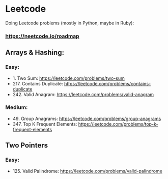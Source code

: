 # Leetcode
Doing Leetcode problems (mostly in Python, maybe in Ruby):
### https://neetcode.io/roadmap

## Arrays & Hashing:
### Easy:
* 1\. Two Sum: https://leetcode.com/problems/two-sum
* 217\. Contains Duplicate: https://leetcode.com/problems/contains-duplicate
* 242\. Valid Anagram: https://leetcode.com/problems/valid-anagram

### Medium:
* 49\. Group Anagrams: https://leetcode.com/problems/group-anagrams
* 347\. Top K Frequent Elements: https://leetcode.com/problems/top-k-frequent-elements


## Two Pointers
### Easy:
* 125\. Valid Palindrome: https://leetcode.com/problems/valid-palindrome
